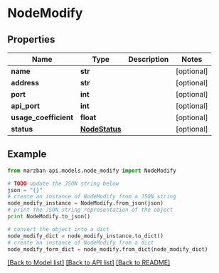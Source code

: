 # NodeModify


## Properties

Name | Type | Description | Notes
------------ | ------------- | ------------- | -------------
**name** | **str** |  | [optional] 
**address** | **str** |  | [optional] 
**port** | **int** |  | [optional] 
**api_port** | **int** |  | [optional] 
**usage_coefficient** | **float** |  | [optional] 
**status** | [**NodeStatus**](NodeStatus.md) |  | [optional] 

## Example

```python
from marzban-api.models.node_modify import NodeModify

# TODO update the JSON string below
json = "{}"
# create an instance of NodeModify from a JSON string
node_modify_instance = NodeModify.from_json(json)
# print the JSON string representation of the object
print NodeModify.to_json()

# convert the object into a dict
node_modify_dict = node_modify_instance.to_dict()
# create an instance of NodeModify from a dict
node_modify_form_dict = node_modify.from_dict(node_modify_dict)
```
[[Back to Model list]](../README.md#documentation-for-models) [[Back to API list]](../README.md#documentation-for-api-endpoints) [[Back to README]](../README.md)


